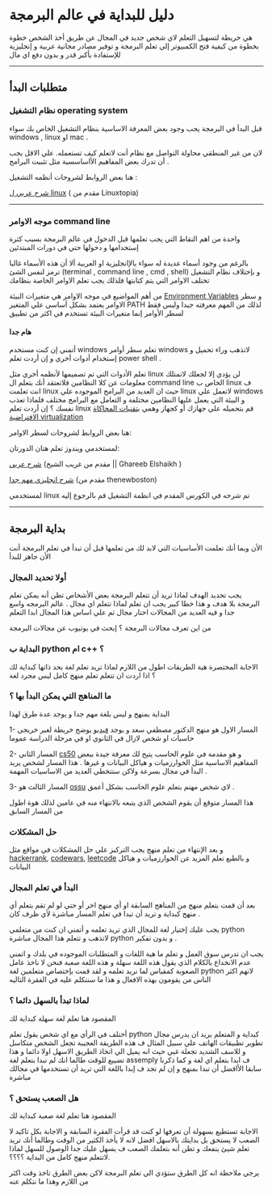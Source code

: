 
# دليل للبداية في عالم البرمجة


هي خريطة لتسهيل التعلم لاي شخص جديد في المجال عن طريق أخذ الشخص خطوة بخطوة من كيفية فتح الكمبيوتر إلي تعلم البرمجة و توفير مصادر مجانية عربية و إنجليزية للإستفادة بأكبر قدر و بدون دفع اي مال
<hr>



## متطلبات البدأ
### نظام التشغيل operating system
قبل البدأ في البرمجة يجب وجود بعض المعرفة الاساسية بنظام التشغيل الخاص بك سواء windows , linux او mac .

لان من غير المنطقي محاولة التواصل مع نظام أنت لاتعلم كيف تستعمله. علي الاقل يجب أن تدرك بعض المفاهيم الأاساسسية مثل تثبيت البرامج .

هنا بعض الروابط لشروحات أنظمه التشغيل :

[شرح عربي ل linux](https://www.youtube.com/playlist?list=PLAZ__zcDB1IaNaVNOckNpgEpjghSHr8Gg) ( مقدم من Linuxtopia)

<hr>

### موجه الاوامر command line
واحدة من اهم النقاط التي يجب تعلمها قبل الدخول في عالم البرمجة بسبب كثرة إستخدامها و دخولها حتي في دورات المبتدئين

بالرغم من وجود أسماء عديدة له سواء بالإانجليزية او العربية ألا أن هذه الأسماء غالبا ترمز لنفس الشئ (terminal , command line , cmd , shell)
و بإختلاف نظام التشغيل تختلف الاوامر التي يتم كتابتها فلذلك يجب تعلم الاوامر الخاصة بنظامك 

 من أهم المواضيع في موجه الاوامر هي متغيرات البيئة 
 [Environment Variables](https://www.youtube.com/watch?v=bd65z5VZ7L4) 
 و سطر الاوامر يعتمد بشكل أساسي علي المتغير PATH
 لذلك من المهم معرفته جيدا وليس فقط لسطر الأوامر إنما متغيرات البيئة تستخدم في اكثر من تطبيق 

#### هام جدا

 أتمني إن كنت مستخدم windows تعلم سطر أوامر windows لاتذهب وراء تحميل و إستخدام أدوات أخري و إن أردت تعلم power shell .

 تعلم الأدوات التي تم تصميمها لأنظمه أخري مثل linux لن يؤدي إلا لجعلك لاتمتلك معلومات عن كلا النظامين فلاتعتقد أنك بتعلم ال command line الخاص ب linux ف انت تعلمت linux حيث ان العديد من البرامج الموجوده علي linux لاتعمل علي windows و البيئة التي يعمل عليها النظامين مختلفة و التعامل مع البرامج مختلف فلماذا تعذب نفسك ؟ إن أردت تعلم linux قم بتحميله علي جهازك أو كجهاز وهمي 
 [بتقنيات المحاكاة الافتراضية virtualization](https://www.youtube.com/watch?v=UBVVq-xz5i0)

هنا بعض الروابط لشروحات لسطر الاوامر:

لمستخدمي ويندوز تعلم هتان الدورتان:

[شرح عربي](https://www.youtube.com/watch?v=wmZMMcm7zWA) (مقدم من 
غريب الشيخ || Ghareeb Elshaikh )

[شرح انجليزي مهم جدا](https://www.youtube.com/playlist?list=PL6gx4Cwl9DGDV6SnbINlVUd0o2xT4JbMu) (مقدم من thenewboston)

لمستخدمي linux تم شرحه في الكورس المقدم في انظمة التشغيل قم بالرجوع إليه

<hr>

## بداية البرمجة
الأن وبما أنك تعلمت الأساسيات التي لابد لك من تعلمها قبل أن تبدأ في تعلم البرمجة أنت الأن جاهز للبدأ

### أولا تحديد المجال 
يجب تحديد الهدف لماذا تريد أن تتعلم البرمجة بعض الأشخاص تظن أنه يمكن تعلم البرمجة بلا هدف و هذا خطا كبير يجب ان تعلم لماذا تتعلم اي مجال . عالم البرمجه واسع جدا و فيه العديد من المجالات اختار مجال ثم علي اساس هذا المجال ابدا التعلم

من اين تعرف مجالات البرمجة ؟
إبحث في يوتيوب عن مجالات البرمجة

### البداية ب python ام c++ ؟
الاجابة المختصرة هية الطريقات اطول من اللازم لماذا تريد تعلم لغة بحد ذاتها كبداية لك ؟
اذا اردت ان تتعلم تعلم منهج كامل ليس مجرد لغة

### ما المناهج التي يمكن البدأ بها ؟
البداية بمنهج و ليس بلغة مهم جدا و يوجد عدة طرق لهذا 

1- المسار الاول هو منهج الدكتور مصطفي سعد و يوجد 
[فيديو](https://www.youtube.com/watch?v=JkcmNrdhjMs)
يوضح خريطة لغير خريجي حاسبات او شخص لازال في الثانوي او في مرحلة الدراسة عموما

2- المسار الثاني
[cs50](https://www.youtube.com/playlist?list=PL7cmIFofq7xHOKUpuU66uYiXanbD9Mp-O)
و هو مقدمة في علوم الحاسب يتيح لك معرفة جيدة ببعض المفاهيم الاساسية مثل الخوارزميات و هياكل البيانات و غيرها . هذا المسار لشخص يريد البدأ في مجال بسرعة ولاكن ستتخطي العديد من الاساسيات المهمة .




3- المسار الثالث هو 
[ossu](https://github.com/ossu/computer-science)
لاي شخص مهتم بتعلم علوم الحاسب بشكل أعمق .

هذا المسار متوقع أن يقوم الشخص الذي يتبعه بالانتهاء منه في عامين لذلك هوة اطول من المسار السابق


### حل المشكلات
و بعد الإنتهاء من تعلم منهج يجب التركيز علي حل المشكلات في مواقع مثل 
[hackerrank](https://www.hackerrank.com/),
[codewars](https://www.codewars.com/),
[leetcode](https://leetcode.com/)
و بالطبع تعلم المزيد عن الخوارزميات و هياكل البيانات


### البدأ في تعلم المجال

بعد أن قمت بتعلم منهج من المناهج السابقة او أي منهج اخر أو حتي لو لم تقم بتعلم أي منهج كبداية و تريد أن تبدا في تعلم المسار مباشرة لأي ظرف كان .

يجب عليك إختيار لغة للمجال الذي تريد تعلمه و أتمني ان كنت من متعلمي python لاتذهب و تتعلم هذا المجال مباشرة python و بدون تفكير .

يجب ان تدرس سوق العمل و تعلم ما هية اللغات و المتطلبات الموجوده في بلدك و اتمني عدم الانخداع بالكلام الذي يقول هذه اللغة سهلة و هذه اللغة صعبة فنحن لا ناخذ عامل الصعوبة كمقياس لما نريد تعلمه
و لقد قمت بإختصاص متعلمين لغة python لانهم اكثر الناس من يقومون بهذه الافعال و هذا ما سنتكلم عليه في الفقرة التاليه

### لماذا تبدأ بالسهل دائما ؟
المقصود هنا تعلم لغة سهلة كبداية لك

أختلف في الرأي مع اي شخص يقول تعلم python كبداية و المتعلم يريد ان يدرس مجال تطوير تطبيقات الهاتف علي سبيل المثال ف هذه الطريقة العجيبة تجعل الشخص متكاسل و للاسف الشديد تجعلة غبي حيث انه يميل الي اتخاذ الطريق الاسهل اولا دائما و هذا تضييع للوقت طالما انك لم تبدا بتعلم لغة assemply ف ابدا بتعلم اي لغة و كما ذكرنا سابقا الأافضل أن تبدا بمنهج و إن لم تجد ف إبدا باللغة التي تريد أن تستخدمها في مجالك مباشرة

### هل الصعب يستحق ؟
المقصود هنا تعلم لغة صعبة كبداية لك

الاجابة تستطيع بسهولة أن تعرفها لو كنت قد قرأت الفقرة السابقة و الاجابة بكل تاكيد لا الصعب لا يستحق بل بدايتك بالاسهل افضل لانه لا يأخذ الكثير من الوقت وطالما أنك تريد تعلم شيئ ينفعك و تظن أنه بتعلمك الصعب ف يسهل عليك جدا الوصول للسهل لماذا لاتتعلم منهج كامل من البداية ؟؟؟؟.

يرجي ملاحظة انه كل الطرق ستؤدي الي تعلم البرمجة لاكن بعض الطرق تاخذ وقت اكثر من اللازم وهذا ما نتكلم عنه

